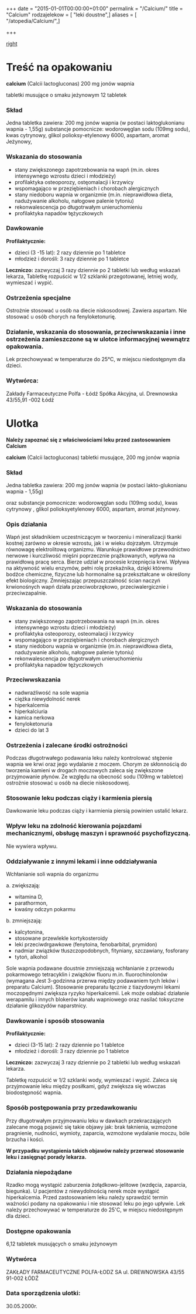 +++
date = "2015-01-01T00:00:00+01:00"
permalink = "/Calcium/"
title = "Calcium"
rodzajelekow = [ "leki doustne",]
aliases = [ "/atopedia/Calcium/",]

+++

[right](/Grafika:Calcium.jpg "wikilink")

Treść na opakowaniu
===================

**calcium**
(Calcii lactogluconas) 200 mg jonów wapnia

tabletki musujące
o smaku jeżynowym
12 tabletek

### Skład

Jedna tabletka zawiera: 200 mg jonów wapnia (w postaci laktoglukonianu wapnia - 1,55g) substancje pomocnicze: wodorowęglan sodu (109mg sodu), kwas cytrynowy, glikol polioksy-etylenowy 6000, aspartam, aromat Jeżynowy,

### Wskazania do stosowania

-   stany zwiększonego zapotrzebowania na wapń (m.in. okres intensywnego wzrostu dzieci i młodzieży)
-   profilaktyka osteoporozy, ostęomalacji i krzywicy
-   wspomagająco w przeziębieniach i chorobach alergicznych
-   stany niedoboru wapnia w organizmie (m.in. nieprawidłowa dieta, nadużywanie alkoholu, nałogowe palenie tytoniu)
-   rekonwalescencja po długotrwałym unieruchomieniu
-   profilaktyka napadów tężyczkowych

### Dawkowanie

**Profilaktycznie:**

-   dzieci (3 -15 lat): 2 razy dziennie po 1 tabletce
-   młodzież i dorośli: 3 razy dziennie po 1 tabletce

**Leczniczo:** zazwyczaj 3 razy dziennie po 2 tabletki lub według wskazań lekarza, Tabletkę rozpuścić w 1/2 szklanki przegotowanej, letniej wody, wymieszać i wypić.

### Ostrzeżenia specjalne

Ostrożnie stosować u osób na diecie niskosodowej. Zawiera aspartam. Nie stosować u osób chorych na fenyloketonurię.

### Działanie, wskazania do stosowania, przeciwwskazania i inne ostrzeżenia zamieszczone są w ulotce informacyjnej wewnątrz opakowania.

Lek przechowywać w temperaturze do 25°C, w miejscu niedostępnym dla dzieci.

### Wytwórca:

Zakłady Farmaceutyczne Polfa - Łódź Spółka Akcyjna, ul. Drewnowska 43/55,91 -002 Łódź

Ulotka
======

**Należy zapoznać się z właściwościami leku przed zastosowaniem Calcium**

**calcium**
(Calcii lactogluconas) tabletki musujące, 200 mg jonów wapnia

### Skład

Jedna tabletka zawiera: 200 mg jonów wapnia (w postaci lakto-glukonianu wapnia - 1,55g)

oraz substancje pomocnicze: wodorowęglan sodu (109mg sodu), kwas cytrynowy , glikol polioksyetylenowy 6000, aspartam, aromat jeżynowy.

### Opis działania

Wapń jest składnikiem uczestniczącym w tworzeniu i mineralizacji tkanki kostnej zarówno w okresie wzrostu, jak i w wieku dojrzałym. Utrzymuje równowagę elektrolitową organizmu. Warunkuje prawidłowe przewodnictwo nerwowe i kurczliwość mięśni poprzecznie prążkowanych, wpływa na prawidłową pracę serca. Bierze udział w procesie krzepnięcia krwi. Wpływa na aktywność wielu enzymów, pełni rolę przekaźnika, dzięki któremu bodźce chemiczne, fizyczne lub hormonalne są przekształcane w określony efekt biologiczny. Zmniejszając przepuszczalność ścian naczyń krwionośnych wapń działa przeciwobrzękowo, przeciwalergicznie i przeciwzapalnie.

### Wskazania do stosowania

-   stany zwiększonego zapotrzebowania na wapń (m.in. okres intensywnego wzrostu dzieci i młodzieży)
-   profilaktyka osteoporozy, osteomalacji i krzywicy
-   wspomagająco w przeziębieniach i chorobach alergicznych
-   stany niedoboru wapnia w organizmie (m.in. nieprawidłowa dieta, nadużywanie alkoholu, nałogowe palenie tytoniu)
-   rekonwalescencja po długotrwałym unieruchomieniu
-   profilaktyka napadów tężyczkowych

### Przeciwwskazania

-   nadwrażliwość na sole wapnia
-   ciężka niewydolność nerek
-   hiperkalcemia
-   hiperkalciuria
-   kamica nerkowa
-   fenyloketonuria
-   dzieci do lat 3

### Ostrzeżenia i zalecane środki ostrożności

Podczas długotrwałego podawania leku należy kontrolować stężenie wapnia we krwi oraz jego wydalanie z moczem. Chorym ze skłonnością do tworzenia kamieni w drogach moczowych zaleca się zwiększone przyjmowanie płynów. Ze względu na obecność sodu (109mg w tabletce) ostrożnie stosować u osób na diecie niskosodowej.

### Stosowanie leku podczas ciąży i karmienia piersią

Dawkowanie leku podczas ciąży i karmienia piersią powinien ustalić lekarz.

### Wpływ leku na zdolność kierowania pojazdami mechanicznymi, obsługę maszyn i sprawność psychofizyczną.

Nie wywiera wpływu.

### Oddziaływanie z innymi lekami i inne oddziaływania

Wchłanianie soli wapnia do organizmu

a. zwiększają:

-   witamina D,
-   parathormon,
-   kwaśny odczyn pokarmu

b. zmniejszają:

-   kalcytonina,
-   stosowane przewlekle kortykosteroidy
-   leki przeciwdrgawkowe (fenytoina, fenobarbital, prymidon)
-   nadmiar związków tłuszczopodobnych, fityniany, szczawiany, fosforany
-   tytoń, alkohol

Sole wapnia podawane doustnie zmniejszają wchłanianie z przewodu pokarmowego tetracyklin i związków fluoru m.in. fluorochinolonów (wymagana Jest 3-godzinna przerwa między podawaniem tych leków i preparatu Calcium). Stosowanie preparatu łącznie z tiazydowymi lekami moczopędnymi zwiększa ryzyko hiperkalcemii. Lek może osłabiać działanie werapamilu i innych blokerów kanału wapniowego oraz nasilać toksyczne działanie glikozydów naparstnicy.

### Dawkowanie i sposób stosowania

**Profilaktycznie:**

-   dzieci (3-15 lat): 2 razy dziennie po 1 tabletce
-   młodzież i dorośli: 3 razy dziennie po 1 tabletce

**Leczniczo:** zazwyczaj 3 razy dziennie po 2 tabletki lub według wskazań lekarza.

Tabletkę rozpuścić w 1/2 szklanki wody, wymieszać i wypić. Zaleca się przyjmowanie leku między posiłkami, gdyż zwiększa się wówczas biodostępność wapnia.

### Sposób postępowania przy przedawkowaniu

Przy długotrwałym przyjmowaniu leku w dawkach przekraczających zalecane mogą pojawić się takie objawy jak: brak łaknienia, wzmożone pragnienie, nudności, wymioty, zaparcia, wzmożone wydalanie moczu, bóle brzucha i kości.

**W przypadku wystąpienia takich objawów należy przerwać stosowanie leku i zasięgnąć porady lekarza.**

### Działania niepożądane

Rzadko mogą wystąpić zaburzenia żołądkowo-jelitowe (wzdęcia, zaparcia, biegunka). U pacjentów z niewydolnością nerek może wystąpić hiperkalcemia.
Przed zastosowaniem leku należy sprawdzić termin ważności podany na opakowaniu i nie stosować leku po jego upływie.
Lek należy przechowywać w temperaturze do 25'C, w miejscu niedostępnym dla dzieci.

### Dostępne opakowania

6,12 tabletek musujących o smaku jeżynowym

### Wytwórca

ZAKŁADY FARMACEUTYCZNE
POLFA-ŁODZ SA
ul. DREWNOWSKA 43/55 91-002 ŁÓDŹ

### Data sporządzenia ulotki:

30.05.2000r.
